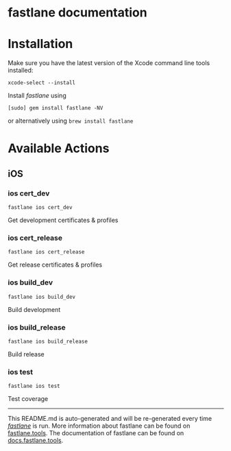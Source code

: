 fastlane documentation
================
# Installation

Make sure you have the latest version of the Xcode command line tools installed:

```
xcode-select --install
```

Install _fastlane_ using
```
[sudo] gem install fastlane -NV
```
or alternatively using `brew install fastlane`

# Available Actions
## iOS
### ios cert_dev
```
fastlane ios cert_dev
```
Get development certificates & profiles
### ios cert_release
```
fastlane ios cert_release
```
Get release certificates & profiles
### ios build_dev
```
fastlane ios build_dev
```
Build development
### ios build_release
```
fastlane ios build_release
```
Build release
### ios test
```
fastlane ios test
```
Test coverage

----

This README.md is auto-generated and will be re-generated every time [_fastlane_](https://fastlane.tools) is run.
More information about fastlane can be found on [fastlane.tools](https://fastlane.tools).
The documentation of fastlane can be found on [docs.fastlane.tools](https://docs.fastlane.tools).
